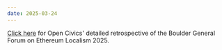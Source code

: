 ```yaml
---
date: 2025-03-24
---
```

[Click here](https://opencivics.substack.com/p/gfel-boulder-retrospective) for Open Civics' detailed retrospective of the Boulder General Forum on  Ethereum Localism 2025.